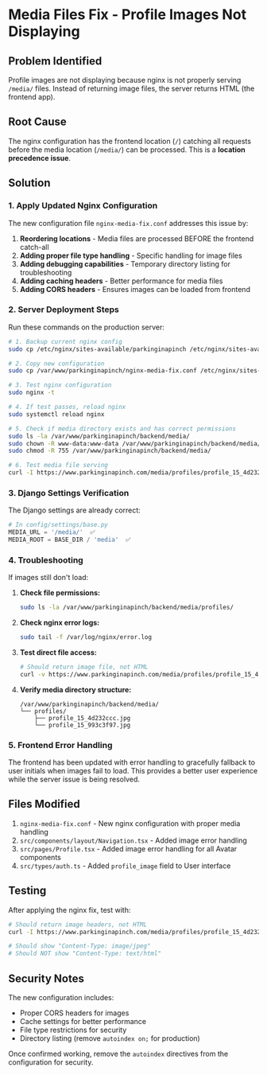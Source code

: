 # Media Files Fix - Profile Images Not Displaying

## Problem Identified

Profile images are not displaying because nginx is not properly serving `/media/` files. Instead of returning image files, the server returns HTML (the frontend app).

## Root Cause

The nginx configuration has the frontend location (`/`) catching all requests before the media location (`/media/`) can be processed. This is a **location precedence issue**.

## Solution

### 1. Apply Updated Nginx Configuration

The new configuration file `nginx-media-fix.conf` addresses this issue by:

1. **Reordering locations** - Media files are processed BEFORE the frontend catch-all
2. **Adding proper file type handling** - Specific handling for image files
3. **Adding debugging capabilities** - Temporary directory listing for troubleshooting
4. **Adding caching headers** - Better performance for media files
5. **Adding CORS headers** - Ensures images can be loaded from frontend

### 2. Server Deployment Steps

Run these commands on the production server:

```bash
# 1. Backup current nginx config
sudo cp /etc/nginx/sites-available/parkinginapinch /etc/nginx/sites-available/parkinginapinch.backup

# 2. Copy new configuration
sudo cp /var/www/parkinginapinch/nginx-media-fix.conf /etc/nginx/sites-available/parkinginapinch

# 3. Test nginx configuration
sudo nginx -t

# 4. If test passes, reload nginx
sudo systemctl reload nginx

# 5. Check if media directory exists and has correct permissions
sudo ls -la /var/www/parkinginapinch/backend/media/
sudo chown -R www-data:www-data /var/www/parkinginapinch/backend/media/
sudo chmod -R 755 /var/www/parkinginapinch/backend/media/

# 6. Test media file serving
curl -I https://www.parkinginapinch.com/media/profiles/profile_15_4d232ccc.jpg
```

### 3. Django Settings Verification

The Django settings are already correct:

```python
# In config/settings/base.py
MEDIA_URL = '/media/'  ✅
MEDIA_ROOT = BASE_DIR / 'media'  ✅
```

### 4. Troubleshooting

If images still don't load:

1. **Check file permissions:**
   ```bash
   sudo ls -la /var/www/parkinginapinch/backend/media/profiles/
   ```

2. **Check nginx error logs:**
   ```bash
   sudo tail -f /var/log/nginx/error.log
   ```

3. **Test direct file access:**
   ```bash
   # Should return image file, not HTML
   curl -v https://www.parkinginapinch.com/media/profiles/profile_15_4d232ccc.jpg
   ```

4. **Verify media directory structure:**
   ```
   /var/www/parkinginapinch/backend/media/
   └── profiles/
       ├── profile_15_4d232ccc.jpg
       └── profile_15_993c3f97.jpg
   ```

### 5. Frontend Error Handling

The frontend has been updated with error handling to gracefully fallback to user initials when images fail to load. This provides a better user experience while the server issue is being resolved.

## Files Modified

1. `nginx-media-fix.conf` - New nginx configuration with proper media handling
2. `src/components/layout/Navigation.tsx` - Added image error handling
3. `src/pages/Profile.tsx` - Added image error handling for all Avatar components
4. `src/types/auth.ts` - Added `profile_image` field to User interface

## Testing

After applying the nginx fix, test with:

```bash
# Should return image headers, not HTML
curl -I https://www.parkinginapinch.com/media/profiles/profile_15_4d232ccc.jpg

# Should show "Content-Type: image/jpeg"
# Should NOT show "Content-Type: text/html"
```

## Security Notes

The new configuration includes:
- Proper CORS headers for images
- Cache settings for better performance
- File type restrictions for security
- Directory listing (remove `autoindex on;` for production)

Once confirmed working, remove the `autoindex` directives from the configuration for security.